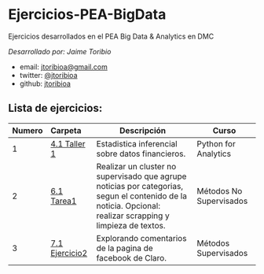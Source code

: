 # Ejercicios-PEA-BigData
Ejercicios desarrollados en el PEA Big Data &amp; Analytics en DMC 

*Desarrollado por: Jaime Toribio*

- email: <jtoribioa@gmail.com>
- twitter: [@jtoribioa](https://twitter.com/jtoribioa)
- github: [jtoribioa](http://github.com/jtoribioa)


## Lista de ejercicios:


| Numero         | Carpeta         | Descripción | Curso    |
| :------------- | :------------- | ----| ----| 
| 1 | [4.1 Taller 1](./4.1%20Taller%201) | Estadistica inferencial sobre datos financieros. | Python for Analytics |
| 2 | [6.1 Tarea1](./6.1%20Tarea1) | Realizar un cluster no supervisado que agrupe noticias por categorias, segun el contenido de la noticia. Opcional: realizar scrapping y limpieza de textos. | Métodos No Supervisados |
| 3 | [7.1 Ejercicio2](./7.1%20Ejercicio2) | Explorando comentarios de la pagina de facebook de Claro. | Métodos Supervisados |


